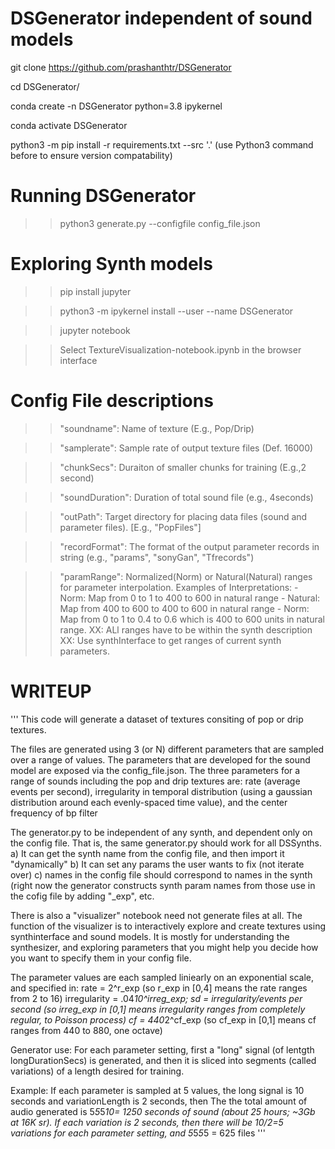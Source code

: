# DSGenerator independent of sound models

git clone https://github.com/prashanthtr/DSGenerator

cd DSGenerator/

conda create -n DSGenerator python=3.8 ipykernel

conda activate DSGenerator

python3 -m pip install -r requirements.txt --src '.' (use Python3 command before to ensure version compatability)


# Running DSGenerator

>> python3 generate.py --configfile config_file.json

# Exploring Synth models

>> pip install jupyter

>> python3 -m ipykernel install --user --name DSGenerator

>> jupyter notebook

>> Select TextureVisualization-notebook.ipynb in the browser interface


# Config File descriptions

>> "soundname": Name of texture (E.g., Pop/Drip)

>> "samplerate": Sample rate of output texture files (Def. 16000)

>> "chunkSecs": Duraiton of smaller chunks for training (E.g.,2 second)

>> "soundDuration": Duration of total sound file (e.g., 4seconds)

>> "outPath": Target directory for placing data files (sound and parameter files). [E.g., "PopFiles"]

>> "recordFormat": The format of the output parameter records in string (e.g., "params", "sonyGan", "Tfrecords")

>> "paramRange": Normalized(Norm) or Natural(Natural) ranges for parameter interpolation.
	Examples of Interpretations:
	- Norm: Map from 0 to 1 to 400 to 600 in natural range
	- Natural: Map from 400 to 600 to 400 to 600 in natural range
	- Norm: Map from 0 to 1 to 0.4 to 0.6 which is 400 to 600 units in natural range.
	XX: ALl ranges have to be within the synth description
	XX: Use synthInterface to get ranges of current synth parameters.


# WRITEUP

'''
This code will generate a dataset of textures consiting of pop or drip textures. 

The files are generated using 3 (or N) different parameters that are sampled over a range of values. The parameters that are 
developed for the sound model are exposed via the config_file.json. The three parameters for a range of sounds
including the pop and drip textures are:
    rate (average events per second),
    irregularity in temporal distribution (using a gaussian distribution around each evenly-spaced time value), and
    the center frequency of bp filter

The generator.py to be independent of any synth, and dependent only on the config file. That is, the same generator.py should work for all DSSynths.
    a) It can get the synth name from the config file, and then import it "dynamically"
    b) It can set any params the user wants to fix (not iterate over)
    c) names in the config file should correspond to names in the synth (right now the generator constructs synth param names from those use in the cofig file by adding "_exp", etc.

There is also a "visualizer" notebook need not generate files at all. The function of the visualizer is to 
interactively explore and create textures using synthinterface and sound models.
It is mostly for understanding the synthesizer, and exploring parameters that you might help you decide how 
you want to specify them in your config file.

The parameter values are each sampled liniearly on an exponential scale, and specified in:
rate = 2^r_exp  (so r_exp in [0,4] means the rate ranges from 2 to 16)
irregularity = .04*10^irreg_exp; sd = irregularity/events per second  (so irreg_exp in [0,1] means irregularity ranges from completely regular, to Poisson process)
cf = 440*2^cf_exp  (so cf_exp in [0,1] means cf ranges from 440 to 880, one octave)

Generator use:
For each parameter setting, first a "long" signal (of lentgth longDurationSecs) is generated, and then
it is sliced into segments (called variations) of a length desired for training.

Example: If each parameter is sampled at 5 values, the long signal is 10 seconds and variationLength is 2 seconds,
then The the total amount of audio generated is 5*5*5*10= 1250 seconds of sound (about 25 hours; ~3Gb at 16K sr).
If each variation is 2 seconds, then there will be 10/2=5 variations for each parameter setting, and
5*5*5*5 = 625 files
'''
